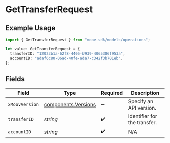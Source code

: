 # GetTransferRequest

## Example Usage

```typescript
import { GetTransferRequest } from "moov-sdk/models/operations";

let value: GetTransferRequest = {
  transferID: "12023b1a-62f8-4405-b939-4065386f953a",
  accountID: "adaf6c80-06ad-40fe-ada7-c342f3b701eb",
};
```

## Fields

| Field                                                      | Type                                                       | Required                                                   | Description                                                |
| ---------------------------------------------------------- | ---------------------------------------------------------- | ---------------------------------------------------------- | ---------------------------------------------------------- |
| `xMoovVersion`                                             | [components.Versions](../../models/components/versions.md) | :heavy_minus_sign:                                         | Specify an API version.                                    |
| `transferID`                                               | *string*                                                   | :heavy_check_mark:                                         | Identifier for the transfer.                               |
| `accountID`                                                | *string*                                                   | :heavy_check_mark:                                         | N/A                                                        |